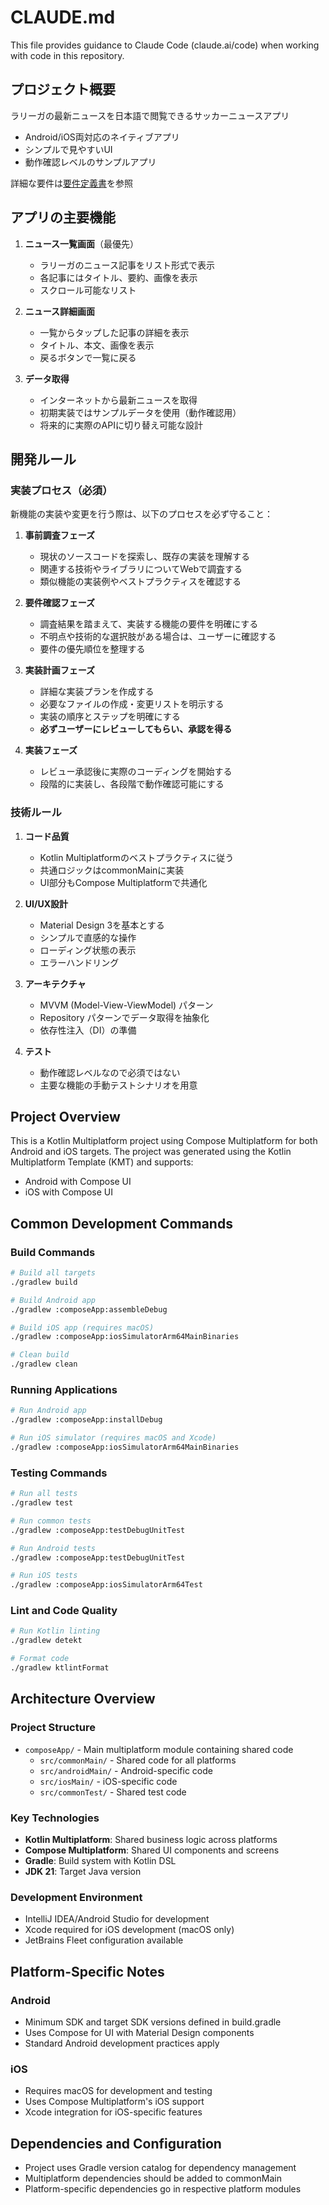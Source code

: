 # CLAUDE.md

This file provides guidance to Claude Code (claude.ai/code) when working with code in this repository.

## プロジェクト概要
ラリーガの最新ニュースを日本語で閲覧できるサッカーニュースアプリ
- Android/iOS両対応のネイティブアプリ
- シンプルで見やすいUI
- 動作確認レベルのサンプルアプリ

詳細な要件は[要件定義書](./docs/要件定義書.md)を参照

## アプリの主要機能
1. **ニュース一覧画面**（最優先）
   - ラリーガのニュース記事をリスト形式で表示
   - 各記事にはタイトル、要約、画像を表示
   - スクロール可能なリスト

2. **ニュース詳細画面**
   - 一覧からタップした記事の詳細を表示
   - タイトル、本文、画像を表示
   - 戻るボタンで一覧に戻る

3. **データ取得**
   - インターネットから最新ニュースを取得
   - 初期実装ではサンプルデータを使用（動作確認用）
   - 将来的に実際のAPIに切り替え可能な設計

## 開発ルール

### 実装プロセス（必須）
新機能の実装や変更を行う際は、以下のプロセスを必ず守ること：

1. **事前調査フェーズ**
   - 現状のソースコードを探索し、既存の実装を理解する
   - 関連する技術やライブラリについてWebで調査する
   - 類似機能の実装例やベストプラクティスを確認する

2. **要件確認フェーズ**
   - 調査結果を踏まえて、実装する機能の要件を明確にする
   - 不明点や技術的な選択肢がある場合は、ユーザーに確認する
   - 要件の優先順位を整理する

3. **実装計画フェーズ**
   - 詳細な実装プランを作成する
   - 必要なファイルの作成・変更リストを明示する
   - 実装の順序とステップを明確にする
   - **必ずユーザーにレビューしてもらい、承認を得る**

4. **実装フェーズ**
   - レビュー承認後に実際のコーディングを開始する
   - 段階的に実装し、各段階で動作確認可能にする

### 技術ルール
1. **コード品質**
   - Kotlin Multiplatformのベストプラクティスに従う
   - 共通ロジックはcommonMainに実装
   - UI部分もCompose Multiplatformで共通化

2. **UI/UX設計**
   - Material Design 3を基本とする
   - シンプルで直感的な操作
   - ローディング状態の表示
   - エラーハンドリング

3. **アーキテクチャ**
   - MVVM (Model-View-ViewModel) パターン
   - Repository パターンでデータ取得を抽象化
   - 依存性注入（DI）の準備

4. **テスト**
   - 動作確認レベルなので必須ではない
   - 主要な機能の手動テストシナリオを用意

## Project Overview
This is a Kotlin Multiplatform project using Compose Multiplatform for both Android and iOS targets. The project was generated using the Kotlin Multiplatform Template (KMT) and supports:
- Android with Compose UI
- iOS with Compose UI

## Common Development Commands

### Build Commands
```bash
# Build all targets
./gradlew build

# Build Android app
./gradlew :composeApp:assembleDebug

# Build iOS app (requires macOS)
./gradlew :composeApp:iosSimulatorArm64MainBinaries

# Clean build
./gradlew clean
```

### Running Applications
```bash
# Run Android app
./gradlew :composeApp:installDebug

# Run iOS simulator (requires macOS and Xcode)
./gradlew :composeApp:iosSimulatorArm64MainBinaries
```

### Testing Commands
```bash
# Run all tests
./gradlew test

# Run common tests
./gradlew :composeApp:testDebugUnitTest

# Run Android tests
./gradlew :composeApp:testDebugUnitTest

# Run iOS tests
./gradlew :composeApp:iosSimulatorArm64Test
```

### Lint and Code Quality
```bash
# Run Kotlin linting
./gradlew detekt

# Format code
./gradlew ktlintFormat
```

## Architecture Overview

### Project Structure
- `composeApp/` - Main multiplatform module containing shared code
  - `src/commonMain/` - Shared code for all platforms
  - `src/androidMain/` - Android-specific code
  - `src/iosMain/` - iOS-specific code
  - `src/commonTest/` - Shared test code

### Key Technologies
- **Kotlin Multiplatform**: Shared business logic across platforms
- **Compose Multiplatform**: Shared UI components and screens
- **Gradle**: Build system with Kotlin DSL
- **JDK 21**: Target Java version

### Development Environment
- IntelliJ IDEA/Android Studio for development
- Xcode required for iOS development (macOS only)
- JetBrains Fleet configuration available

## Platform-Specific Notes

### Android
- Minimum SDK and target SDK versions defined in build.gradle
- Uses Compose for UI with Material Design components
- Standard Android development practices apply

### iOS
- Requires macOS for development and testing
- Uses Compose Multiplatform's iOS support
- Xcode integration for iOS-specific features

## Dependencies and Configuration
- Project uses Gradle version catalog for dependency management
- Multiplatform dependencies should be added to commonMain
- Platform-specific dependencies go in respective platform modules